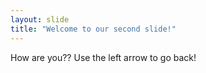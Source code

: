 ```yaml
---
layout: slide
title: "Welcome to our second slide!"
---
```

How are you??
Use the left arrow to go back!
